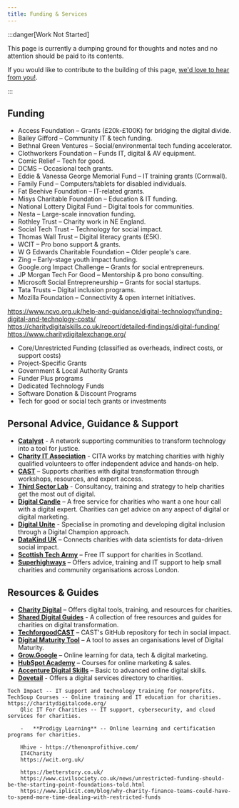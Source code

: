 ```yaml
---
title: Funding & Services
---
```


:::danger[Work Not Started]

This page is currently a dumping ground for thoughts and notes and no attention should be paid to its contents.

If you would like to contribute to the building of this page, [we'd love to hear from you!](../../overview/help).

:::

## Funding
- Access Foundation – Grants (£20k-£100K) for bridging the digital divide.
- Bailey Gifford – Community IT & tech funding.
- Bethnal Green Ventures – Social/environmental tech funding accelerator.
- Clothworkers Foundation – Funds IT, digital & AV equipment.
- Comic Relief – Tech for good.
- DCMS – Occasional tech grants.
- Eddie & Vanessa George Memorial Fund – IT training grants (Cornwall).
- Family Fund – Computers/tablets for disabled individuals.
- Fat Beehive Foundation – IT-related grants.
- Misys Charitable Foundation – Education & IT funding.
- National Lottery Digital Fund – Digital tools for communities.
- Nesta – Large-scale innovation funding.
- Rothley Trust – Charity work in NE England.
- Social Tech Trust – Technology for social impact.
- Thomas Wall Trust – Digital literacy grants (£5K).
- WCIT – Pro bono support & grants.
- W G Edwards Charitable Foundation – Older people's care.
- Zing – Early-stage youth impact funding.
- Google.org Impact Challenge – Grants for social entrepreneurs.
- JP Morgan Tech For Good – Mentorship & pro bono consulting.
- Microsoft Social Entrepreneurship – Grants for social startups.
- Tata Trusts – Digital inclusion programs.
- Mozilla Foundation – Connectivity & open internet initiatives.

https://www.ncvo.org.uk/help-and-guidance/digital-technology/funding-digital-and-technology-costs/
https://charitydigitalskills.co.uk/report/detailed-findings/digital-funding/
https://www.charitydigitalexchange.org/
* Core/Unrestricted Funding (classified as overheads, indirect costs, or support costs)
* Project-Specific Grants
* Government & Local Authority Grants
* Funder Plus programs
* Dedicated Technology Funds
* Software Donation & Discount Programs
* Tech for good or social tech grants or investments

## Personal Advice, Guidance & Support

* **[Catalyst][1]** - A network supporting communities to transform technology into a tool for justice.
* **[Charity IT Association][2]** - CITA works by matching charities with highly qualified volunteers to offer independent advice and hands-on help.
* **[CAST][3]** – Supports charities with digital transformation through workshops, resources, and expert access.
* **[Third Sector Lab][4]** - Consultancy, training and strategy to help charities get the most out of digital. 
* **[Digital Candle][5]** – A free service for charities who want a one hour call with a digital expert. Charities can get advice on any aspect of digital or digital marketing.
* **[Digital Unite][6]** - Specialise in promoting and developing digital inclusion through a Digital Champion approach.
* **[DataKind UK][7]** – Connects charities with data scientists for data-driven social impact. 
* **[Scottish Tech Army][8]** – Free IT support for charities in Scotland.
* **[Superhighways][9]** – Offers advice, training and IT support to help small charities and community organisations across London.

[1]: https://www.thecatalyst.org.uk/ "Catalyst"
[2]: https://www.cita.org.uk "Charity IT Association"  
[3]: https://wearecast.org.uk "CAST" 
[4]: https://thirdsectorlab.co.uk/ "Third Sector Lab"
[5]: https://www.digitalcandle.org.uk/ "Digital Candle"
[6]: https://www.digitalunite.com/ "Digital Unite"
[7]: https://www.datakind.org.uk "DataKind UK"
[8]: https://www.scottishtecharmy.org/ "Scottish Tech Army"
[9]: https://superhighways.org.uk/ "Super Highways"

## Resources & Guides
* **[Charity Digital][10]** – Offers digital tools, training, and resources for charities. 
* **[Shared Digital Guides][11]** - A collection of free resources and guides for charities on digital transformation.
* **[TechforgoodCAST][12]** – CAST's GitHub repository for tech in social impact.
* **[Digital Maturity Tool][13]** – A tool to asses an organisations level of Digital Maturity. 
* **[Grow.Google][14]** – Online learning for data, tech & digital marketing.  
* **[HubSpot Academy][15]** – Courses for online marketing & sales.  
* **[Accenture Digital Skills][16]** – Basic to advanced online digital skills. 
* **[Dovetail][17]** - Offers a digital services directory to charities. 

[10]: https://charitydigital.org.uk "Charity Digital"  
[11]: https://www.shareddigitalguides.org.uk/ "Shared Digital Guides"
[12]: https://github.com/TechforgoodCAST "Tech For Good CAST"
[13]: https://digitalmaturity.org/ "Digital Maturity"
[14]: https://grow.google/intl/uk/ "Google Grow"
[15]: https://academy.hubspot.com/ "Hubspot Academy"
[16]: https://www.futurelearn.com/partners/accenture-uk "Accenture Digital Skills"
[17]: https://dovetail.network "Dovetail"


    Tech Impact -- IT support and technology training for nonprofits.
    TechSoup Courses -- Online training and IT education for charities.
    https://charitydigitalcode.org/
        Qlic IT For Charities -- IT support, cybersecurity, and cloud services for charities.

        -   **Prodigy Learning** -- Online learning and certification programs for charities.

        Hhive - https://thenonprofithive.com/
        IT4Charity
        https://wcit.org.uk/

        https://betterstory.co.uk/
        https://www.civilsociety.co.uk/news/unrestricted-funding-should-be-the-starting-point-foundations-told.html
        https://www.iplicit.com/blog/why-charity-finance-teams-could-have-to-spend-more-time-dealing-with-restricted-funds
        